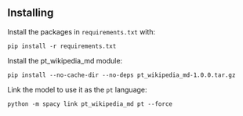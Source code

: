 ## Installing

Install the packages in `requirements.txt` with:

```
pip install -r requirements.txt
```

Install the pt_wikipedia_md module:

```
pip install --no-cache-dir --no-deps pt_wikipedia_md-1.0.0.tar.gz
```

Link the model to use it as the `pt` language:

```
python -m spacy link pt_wikipedia_md pt --force
```
